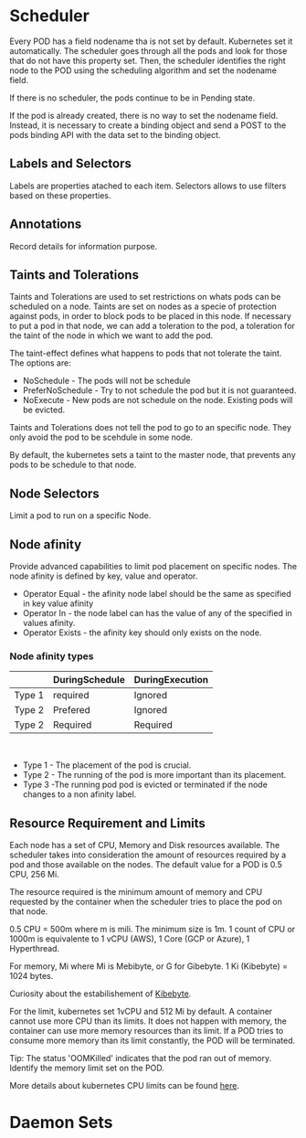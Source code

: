 # Scheduler

Every POD has a field nodename tha is not set by default. Kubernetes set it automatically. The scheduler goes through all the pods and look for those that do not have this property set. Then, the scheduler identifies the right node to the POD using the scheduling algorithm and set the nodename field. 

If there is no scheduler, the pods continue to be in Pending state. 

If the pod is already created, there is no way to set the nodename field. Instead, it is necessary to create a binding object and send a POST to the pods binding API with the data set to the binding object. 

## Labels and Selectors

Labels are properties atached to each item. Selectors allows to use filters based on these properties. 

## Annotations

Record details for information purpose.

## Taints and Tolerations

Taints and Tolerations are used to set restrictions on whats pods can be scheduled on a node. Taints are set on nodes as a specie of protection against pods, in order to block pods to be placed in this node. If necessary to put a pod in that node, we can add a toleration to the pod, a toleration for the taint of the node in which we want to add the pod. 

The taint-effect defines what happens to pods that not tolerate the taint. The options are:

* NoSchedule - The pods will not be schedule
* PreferNoSchedule - Try to not schedule the pod but it is not guaranteed.
* NoExecute - New pods are not schedule on the node. Existing pods will be evicted.

Taints and Tolerations does not tell the pod to go to an specific node. They only avoid the pod to be scehdule in some node. 

By default, the kubernetes sets a taint to the master node, that prevents any pods to be schedule to that node.

## Node Selectors

Limit a pod to run on a specific Node. 

## Node afinity

Provide advanced capabilities to limit pod placement on specific nodes. The node afinity is defined by key, value and operator. 

* Operator Equal - the afinity node label should be the same as specified in key value afinity
* Operator In - the node label can has the value of any of the specified in values afinity.
* Operator Exists - the afinity key should only exists on the node.

### Node afinity types

|        | DuringSchedule | DuringExecution |
|--------|----------------|-----------------|
| Type 1 | required       | Ignored         |
| Type 2 | Prefered       | Ignored         |
| Type 2 | Required       | Required        |

<br>

* Type 1 - The placement of the pod is crucial.
* Type 2 - The running of the pod is more important than its placement.
* Type 3 -The running pod pod is evicted or terminated if the node changes to a non afinity label. 

## Resource Requirement and Limits

Each node has a set of CPU, Memory and Disk resources available. The scheduler takes into consideration the amount of resources required by a pod and those available on the nodes. The default value for a POD is 0.5 CPU, 256 Mi. 

The resource required is the minimum amount of memory and CPU requested by the container when the scheduler tries to place the pod on that node.

0.5 CPU = 500m where m is mili. The minimum size is 1m. 1 count of CPU or 1000m is equivalente to 1 vCPU (AWS), 1 Core (GCP or Azure), 1 Hyperthread. 

For memory, Mi where Mi is Mebibyte, or G for Gibebyte. 1 Ki (Kibebyte) = 1024 bytes. 

Curiosity about the estabilishement of [Kibebyte](https://en.wikipedia.org/wiki/Kibibyte).

For the limit, kubernetes set 1vCPU and 512 Mi by default. A container cannot use more CPU than its limits. It does not happen with memory, the container can use more memory resources than its limit. If a POD tries to consume more memory than its limit constantly, the POD will be terminated. 

Tip: The status 'OOMKilled' indicates that the pod ran out of memory. Identify the memory limit set on the POD.

More details about kubernetes CPU limits can be found [here](https://medium.com/omio-engineering/cpu-limits-and-aggressive-throttling-in-kubernetes-c5b20bd8a718#:~:text=Kubernetes%20uses%20kernel%20throttling%20to,and%20it's%20easier%20to%20detect). 

# Daemon Sets